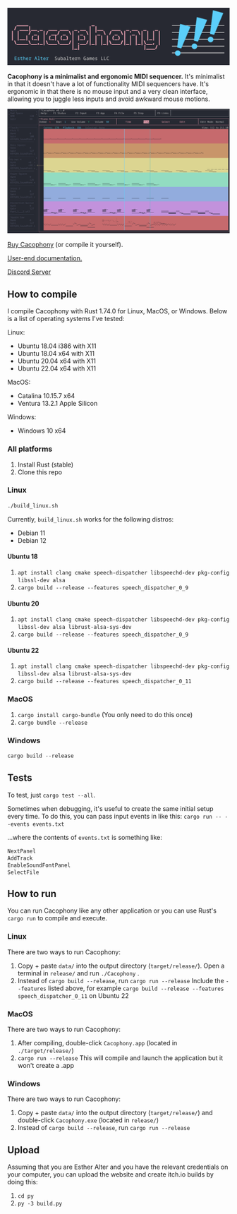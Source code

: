 ![Cacophony!](doc/images/banner.png)

**Cacophony is a minimalist and ergonomic MIDI sequencer.** It's minimalist in that it doesn't have a lot of functionality MIDI sequencers have. It's ergonomic in that there is no mouse input and a very clean interface, allowing you to juggle less inputs and avoid awkward mouse motions.

![Screenshot of Cacophony](doc/images/screenshot.jpg)

[Buy Cacophony](https://subalterngames.itch.io/cacophony) (or compile it yourself).

[User-end documentation.](https://subalterngames.com/cacophony)

[Discord Server](https://discord.gg/fUapDXgTYj)

## How to compile

I compile Cacophony with Rust 1.74.0 for Linux, MacOS, or Windows. Below is a list of operating systems I've tested:

Linux:

- Ubuntu 18.04 i386 with X11
- Ubuntu 18.04 x64 with X11
- Ubuntu 20.04 x64 with X11
- Ubuntu 22.04 x64 with X11

MacOS:

- Catalina 10.15.7 x64
- Ventura 13.2.1 Apple Silicon

Windows:

- Windows 10 x64

### All platforms

1. Install Rust (stable)
2. Clone this repo

### Linux

```bash
./build_linux.sh
```

Currently, `build_linux.sh` works for the following distros:

- Debian 11
- Debian 12

#### Ubuntu 18

1. `apt install clang cmake speech-dispatcher libspeechd-dev pkg-config libssl-dev alsa`
2. `cargo build --release --features speech_dispatcher_0_9`

#### Ubuntu 20

1. `apt install clang cmake speech-dispatcher libspeechd-dev pkg-config libssl-dev alsa librust-alsa-sys-dev`
2. `cargo build --release --features speech_dispatcher_0_9`

#### Ubuntu 22

1. `apt install clang cmake speech-dispatcher libspeechd-dev pkg-config libssl-dev alsa librust-alsa-sys-dev`
2. `cargo build --release --features speech_dispatcher_0_11`

### MacOS

1. `cargo install cargo-bundle` (You only need to do this once)
2. `cargo bundle --release`

### Windows

```powershell
cargo build --release
```

## Tests

To test, just `cargo test --all`.

Sometimes when debugging, it's useful to create the same initial setup every time. To do this, you can pass input events in like this: `cargo run -- --events events.txt`

...where the contents of `events.txt` is something like:

```
NextPanel
AddTrack
EnableSoundFontPanel
SelectFile
```

## How to run

You can run Cacophony like any other application or you can use Rust's `cargo run` to compile and execute.

### Linux

There are two ways to run Cacophony:

1. Copy + paste `data/` into the output directory (`target/release/`). Open a terminal in `release/` and run `./Cacophony` .
2. Instead of `cargo build --release`, run `cargo run --release` Include the `--features` listed above, for example `cargo build --release --features speech_dispatcher_0_11` on Ubuntu 22

### MacOS

There are two ways to run Cacophony:

1. After compiling, double-click `Cacophony.app` (located in `./target/release/`)
2. `cargo run --release` This will compile and launch the application but it won't create a .app

### Windows

There are two ways to run Cacophony:

1. Copy + paste `data/` into the output directory (`target/release/`) and double-click `Cacophony.exe` (located in `release/`)
2. Instead of `cargo build --release`, run `cargo run --release`

## Upload

Assuming that you are Esther Alter and you have the relevant credentials on your computer, you can upload the website and create itch.io builds by doing this:

1. `cd py`
2. `py -3 build.py`
